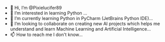 - 👋 Hi, I’m @Pixielucifer89
- 👀 I’m interested in learning Python ...
- 🌱 I’m currently learning Python in PyCharm (JetBrains Python IDE)...
- 💞️ I’m looking to collaborate on creating new AI projects which helps me understand and learn Machine Learning and Artificial Intelligence...
- 📫 How to reach me I don't know...

<!---
Pixielucifer89/Pixielucifer89 is a ✨ special ✨ repository because its `README.md` (this file) appears on your GitHub profile.
You can click the Preview link to take a look at your changes.
--->

